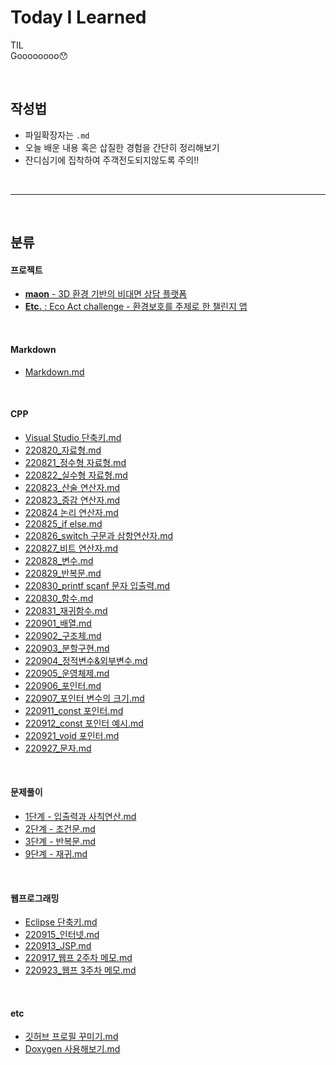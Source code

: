 # Today I Learned

TIL  
Goooooooo😯

<br>

## 작성법  
* 파일확장자는 `.md`
* 오늘 배운 내용 혹은 삽질한 경험을 간단히 정리해보기
* 잔디심기에 집착하여 주객전도되지않도록 주의!!

<br>

---

<br>

## 분류  
#### 프로젝트
* [**maon** - 3D 환경 기반의 비대면 상담 플랫폼]()
* [**Etc.** : Eco Act challenge - 환경보호를 주제로 한 챌린지 앱]()

<br/>

#### Markdown  
* [Markdown.md](https://github.com/Yoo-Jeong/TIL/blob/master/Markdown.md)

<br/>

#### CPP
* [Visual Studio 단축키.md](https://github.com/Yoo-Jeong/TIL/blob/master/C%2B%2B/Visual%20Studio%20%EB%8B%A8%EC%B6%95%ED%82%A4.md)
* [220820_자료형.md](https://github.com/Yoo-Jeong/TIL/blob/master/C%2B%2B/220820_%EC%9E%90%EB%A3%8C%ED%98%95.md)
* [220821_정수형 자료형.md](https://github.com/Yoo-Jeong/TIL/blob/master/C%2B%2B/220821_%EC%A0%95%EC%88%98%ED%98%95%20%EC%9E%90%EB%A3%8C%ED%98%95.md)
* [220822_실수형 자료형.md](https://github.com/Yoo-Jeong/TIL/blob/master/C%2B%2B/220822_%EC%8B%A4%EC%88%98%ED%98%95%20%EC%9E%90%EB%A3%8C%ED%98%95.md)
* [220823_산술 연산자.md](https://github.com/Yoo-Jeong/TIL/blob/master/C%2B%2B/220823_%EC%82%B0%EC%88%A0%20%EC%97%B0%EC%82%B0%EC%9E%90.md)
* [220823_증감 연산자.md](https://github.com/Yoo-Jeong/TIL/blob/master/C%2B%2B/220823_%EC%A6%9D%EA%B0%90%EC%97%B0%EC%82%B0%EC%9E%90.md)
* [220824 논리 연산자.md](https://github.com/Yoo-Jeong/TIL/blob/master/C%2B%2B/220824_%EB%85%BC%EB%A6%AC%20%EC%97%B0%EC%82%B0%EC%9E%90.md)
* [220825_if else.md](https://github.com/Yoo-Jeong/TIL/blob/master/C%2B%2B/220825_if%20else.md)
* [220826_switch 구문과 삼항연산자.md](https://github.com/Yoo-Jeong/TIL/blob/master/C%2B%2B/220826_switch%20%EA%B5%AC%EB%AC%B8%EA%B3%BC%20%EC%82%BC%ED%95%AD%EC%97%B0%EC%82%B0%EC%9E%90.md)
* [220827_비트 연산자.md](https://github.com/Yoo-Jeong/TIL/blob/master/C%2B%2B/220827_%EB%B9%84%ED%8A%B8%20%EC%97%B0%EC%82%B0%EC%9E%90.md)
* [220828_변수.md](https://github.com/Yoo-Jeong/TIL/blob/master/C%2B%2B/220828_%EB%B3%80%EC%88%98.md)
* [220829_반복문.md](https://github.com/Yoo-Jeong/TIL/blob/master/C%2B%2B/220829_%EB%B0%98%EB%B3%B5%EB%AC%B8.md)
* [220830_printf scanf 문자 입출력.md](https://github.com/Yoo-Jeong/TIL/blob/master/C%2B%2B/220830_printf%20scanf%20%EB%AC%B8%EC%9E%90%20%EC%9E%85%EC%B6%9C%EB%A0%A5.md)
* [220830_함수.md](https://github.com/Yoo-Jeong/TIL/blob/master/C%2B%2B/220830_%ED%95%A8%EC%88%98.md)
* [220831_재귀함수.md](https://github.com/Yoo-Jeong/TIL/blob/master/C%2B%2B/220831_%EC%9E%AC%EA%B7%80%ED%95%A8%EC%88%98.md)
* [220901_배열.md](https://github.com/Yoo-Jeong/TIL/blob/master/C%2B%2B/220901_%EB%B0%B0%EC%97%B4.md)
* [220902_구조체.md](https://github.com/Yoo-Jeong/TIL/blob/master/C%2B%2B/220902_%EA%B5%AC%EC%A1%B0%EC%B2%B4.md)
* [220903_분할구현.md](https://github.com/Yoo-Jeong/TIL/blob/master/C%2B%2B/220903_%EB%B6%84%ED%95%A0%EA%B5%AC%ED%98%84.md)
* [220904_정적변수&외부변수.md](https://github.com/Yoo-Jeong/TIL/blob/master/C%2B%2B/220904_%EC%A0%95%EC%A0%81%EB%B3%80%EC%88%98%26%EC%99%B8%EB%B6%80%EB%B3%80%EC%88%98.md)
* [220905_운영체제.md](https://github.com/Yoo-Jeong/TIL/blob/master/C%2B%2B/220905_%EC%9A%B4%EC%98%81%EC%B2%B4%EC%A0%9C.md)
* [220906_포인터.md](https://github.com/Yoo-Jeong/TIL/blob/master/C%2B%2B/220906_%ED%8F%AC%EC%9D%B8%ED%84%B0.md)
* [220907_포인터 변수의 크기.md](https://github.com/Yoo-Jeong/TIL/blob/master/C%2B%2B/220907_%ED%8F%AC%EC%9D%B8%ED%84%B0%20%EB%B3%80%EC%88%98%EC%9D%98%20%ED%81%AC%EA%B8%B0.md)
* [220911_const 포인터.md](https://github.com/Yoo-Jeong/TIL/blob/master/C%2B%2B/220911_const%20%ED%8F%AC%EC%9D%B8%ED%84%B0.md)
* [220912_const 포인터 예시.md](https://github.com/Yoo-Jeong/TIL/blob/master/C%2B%2B/220912_const%20%ED%8F%AC%EC%9D%B8%ED%84%B0%20%EC%98%88%EC%8B%9C.md)
* [220921_void 포인터.md](https://github.com/Yoo-Jeong/TIL/blob/master/C%2B%2B/220921_void%20%ED%8F%AC%EC%9D%B8%ED%84%B0.md)
* [220927_문자.md](https://github.com/Yoo-Jeong/TIL/blob/master/C%2B%2B/220927_%EB%AC%B8%EC%9E%90.md)

<br/>

#### 문제풀이
* [1단계 - 입출력과 사칙연산.md](https://github.com/Yoo-Jeong/TIL/blob/master/Algorithm/1%EB%8B%A8%EA%B3%84-%EC%9E%85%EC%B6%9C%EB%A0%A5%EA%B3%BC%20%EC%82%AC%EC%B9%99%EC%97%B0%EC%82%B0.md)
* [2단계 - 조건문.md](https://github.com/Yoo-Jeong/TIL/blob/master/Algorithm/2%EB%8B%A8%EA%B3%84%20-%20%EC%A1%B0%EA%B1%B4%EB%AC%B8.md)
* [3단계 - 반복문.md](https://github.com/Yoo-Jeong/TIL/blob/master/Algorithm/3%EB%8B%A8%EA%B3%84-%EB%B0%98%EB%B3%B5%EB%AC%B8.md)
* [9단계 - 재귀.md](https://github.com/Yoo-Jeong/TIL/blob/master/Algorithm/9%EB%8B%A8%EA%B3%84-%EC%9E%AC%EA%B7%80.md)

<br/>

#### 웹프로그래밍
* [Eclipse 단축키.md](https://github.com/Yoo-Jeong/TIL/blob/master/%EC%9B%B9%ED%94%84%EB%A1%9C%EA%B7%B8%EB%9E%98%EB%B0%8D/Eclipse%20%EB%8B%A8%EC%B6%95%ED%82%A4.md)
* [220915_인터넷.md](https://github.com/Yoo-Jeong/TIL/blob/master/%EC%9B%B9%ED%94%84%EB%A1%9C%EA%B7%B8%EB%9E%98%EB%B0%8D/220915_%EC%9D%B8%ED%84%B0%EB%84%B7.md#tcpip%EA%B0%80-%EB%AD%90%EB%8D%94%EB%9D%BC)
* [220913_JSP.md](https://github.com/Yoo-Jeong/TIL/blob/master/%EC%9B%B9%ED%94%84%EB%A1%9C%EA%B7%B8%EB%9E%98%EB%B0%8D/220913_JSP.md)
* [220917_웹프 2주차 메모.md](https://github.com/Yoo-Jeong/TIL/blob/master/%EC%9B%B9%ED%94%84%EB%A1%9C%EA%B7%B8%EB%9E%98%EB%B0%8D/220917_%EC%9B%B9%ED%94%84%202%EC%A3%BC%EC%B0%A8%20%EB%A9%94%EB%AA%A8.md)
* [220923_웹프 3주차 메모.md](https://github.com/Yoo-Jeong/TIL/blob/master/%EC%9B%B9%ED%94%84%EB%A1%9C%EA%B7%B8%EB%9E%98%EB%B0%8D/220923_%EC%9B%B9%ED%94%84%203%EC%A3%BC%EC%B0%A8%20%EB%A9%94%EB%AA%A8.md)


<br/>

#### etc
* [깃허브 프로필 꾸미기.md](https://github.com/Yoo-Jeong/TIL/blob/master/etc/%EA%B9%83%ED%97%88%EB%B8%8C%20%ED%94%84%EB%A1%9C%ED%95%84%20%EA%BE%B8%EB%AF%B8%EA%B8%B0.md)
* [Doxygen 사용해보기.md](https://github.com/Yoo-Jeong/TIL/blob/master/etc/Doxygen%20%EC%82%AC%EC%9A%A9%ED%95%B4%EB%B3%B4%EA%B8%B0.md)


